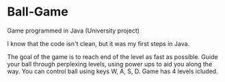 # Ball-Game
Game programmed in Java (University project)

I know that the code isn't clean, but it was my first steps in Java.

The goal of the game is to reach end of the level as fast as possible.
Guide your ball through perplexing levels, using power ups to aid you along the way.
You can control ball using keys W, A, S, D. Game has 4 levels icluded.

